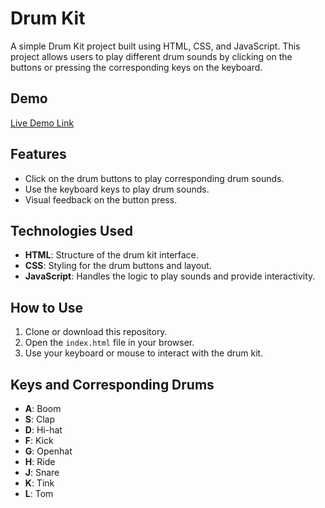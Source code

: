 # Drum Kit

A simple Drum Kit project built using HTML, CSS, and JavaScript. This project allows users to play different drum sounds by clicking on the buttons or pressing the corresponding keys on the keyboard.

## Demo

[Live Demo Link](https://demirfirat.github.io/JavaScript-Drum-Kit/)

## Features

- Click on the drum buttons to play corresponding drum sounds.
- Use the keyboard keys to play drum sounds.
- Visual feedback on the button press.

## Technologies Used

- **HTML**: Structure of the drum kit interface.
- **CSS**: Styling for the drum buttons and layout.
- **JavaScript**: Handles the logic to play sounds and provide interactivity.

## How to Use

1. Clone or download this repository.
2. Open the `index.html` file in your browser.
3. Use your keyboard or mouse to interact with the drum kit.

## Keys and Corresponding Drums

- **A**: Boom
- **S**: Clap
- **D**: Hi-hat
- **F**: Kick
- **G**: Openhat
- **H**: Ride
- **J**: Snare
- **K**: Tink
- **L**: Tom
